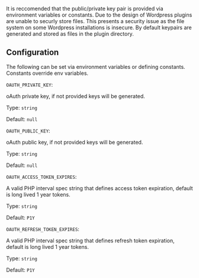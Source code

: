 It is reccomended that the public/private key pair is provided via environment variables or constants. Due to the design of Wordpress plugins are unable to securly store files. This presents a security issue as the file system on some Wordpress installations is insecure. By default keypairs are generated and stored as files in the plugin directory.

## Configuration

The following can be set via environment variables or defining constants. Constants override env variables.

`OAUTH_PRIVATE_KEY`:

oAuth private key, if not provided keys will be generated.

Type: `string` 

Default: `null`

`OAUTH_PUBLIC_KEY`:

oAuth public key, if not provided keys will be generated.

Type: `string` 

Default: `null`

`OAUTH_ACCESS_TOKEN_EXPIRES`:

A valid PHP interval spec string that defines access token expiration, default is long lived 1 year tokens.

Type: `string`

Default: `P1Y`

`OAUTH_REFRESH_TOKEN_EXPIRES`:

A valid PHP interval spec string that defines refresh token expiration, default is long lived 1 year tokens.

Type: `string`

Default: `P1Y`